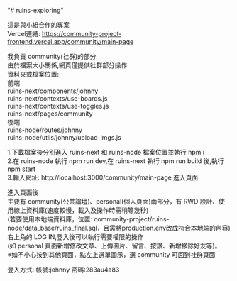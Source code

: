 "# ruins-exploring"

這是與小組合作的專案  
Vercel連結: https://community-project-frontend.vercel.app/community/main-page

我負責 community(社群)的部分  
由於檔案大小關係,網頁僅提供社群部分操作  
資料夾或檔案位置:  
前端  
ruins-next/components/johnny  
ruins-next/contexts/use-boards.js  
ruins-next/contexts/use-toggles.js  
ruins-next/pages/community  
後端  
ruins-node/routes/johnny  
ruins-node/utils/johnny/upload-imgs.js

1.下載檔案後分別進入 ruins-next 和 ruins-node 檔案位置並執行 npm i  
2.在 ruins-node 執行 npm run dev,在 ruins-next 執行 npm run build 後,執行 npm start  
3.輸入網址: http://localhost:3000/community/main-page 進入頁面

進入頁面後  
主要有 community(公共論壇)、personal(個人頁面)兩部分，有 RWD 設計、使用線上資料庫(速度較慢，載入及操作時需稍等幾秒)    
(若要使用本地端資料庫，位置: community-project/ruins-node/data_base/ruins_final.sql，且需將production.env改成符合本地端的內容)  
右上角的 LOG IN,登入後可以執行需要權限的操作  
(如 personal 頁面新增修改文章、上傳圖片、留言、按讚、新增移除好友等)。  
※如不小心按到其他頁面，點左上選單圖示，選 community 可回到社群頁面

登入方式: 
帳號:johnny
密碼:283au4a83
